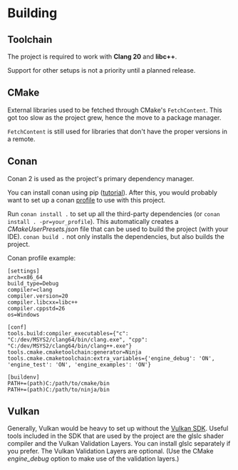 # Building

## Toolchain

The project is required to work with **Clang 20** and **libc++**.

Support for other setups is not a priority until a planned release.

## CMake

External libraries used to be fetched through CMake's `FetchContent`.
This got too slow as the project grew, hence the move to a package manager.

`FetchContent` is still used for libraries that don't have the proper versions in a remote.

## Conan

Conan 2 is used as the project's primary dependency manager.

You can install conan using pip ([tutorial](https://docs.conan.io/2/installation.html)).
After this, you would probably want to set up a conan [profile](https://docs.conan.io/2/reference/config_files/profiles.html#profiles) to use with this project.

Run `conan install .` to set up all the third-party dependencies (or `conan install . -pr=your_profile`).
This automatically creates a _CMakeUserPresets.json_ file that can be used to build the project (with your IDE).
`conan build .` not only installs the dependencies, but also builds the project.

Conan profile example:

```
[settings]
arch=x86_64
build_type=Debug
compiler=clang
compiler.version=20
compiler.libcxx=libc++
compiler.cppstd=26
os=Windows

[conf]
tools.build:compiler_executables={"c": "C:/dev/MSYS2/clang64/bin/clang.exe", "cpp": "C:/dev/MSYS2/clang64/bin/clang++.exe"}
tools.cmake.cmaketoolchain:generator=Ninja
tools.cmake.cmaketoolchain:extra_variables={'engine_debug': 'ON', 'engine_test': 'ON', 'engine_examples': 'ON'}

[buildenv]
PATH+=(path)C:/path/to/cmake/bin
PATH+=(path)C:/path/to/ninja/bin
```

## Vulkan

Generally, Vulkan would be heavy to set up without the [Vulkan SDK](https://www.lunarg.com/vulkan-sdk/).
Useful tools included in the SDK that are used by the project are the glslc shader compiler and the Vulkan Validation Layers.
You can install glslc separately if you prefer.
The Vulkan Validation Layers are optional.
(Use the CMake _engine_debug_ option to make use of the validation layers.)

